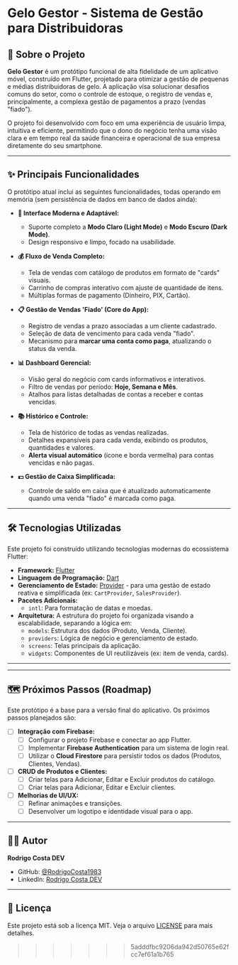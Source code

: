  
# Gelo Gestor - Sistema de Gestão para Distribuidoras

## 📖 Sobre o Projeto

**Gelo Gestor** é um protótipo funcional de alta fidelidade de um aplicativo móvel, construído em Flutter, projetado para otimizar a gestão de pequenas e médias distribuidoras de gelo. A aplicação visa solucionar desafios comuns do setor, como o controle de estoque, o registro de vendas e, principalmente, a complexa gestão de pagamentos a prazo (vendas "fiado").

O projeto foi desenvolvido com foco em uma experiência de usuário limpa, intuitiva e eficiente, permitindo que o dono do negócio tenha uma visão clara e em tempo real da saúde financeira e operacional de sua empresa diretamente do seu smartphone.

-----

## ✨ Principais Funcionalidades

O protótipo atual inclui as seguintes funcionalidades, todas operando em memória (sem persistência de dados em banco de dados ainda):

  * **📱 Interface Moderna e Adaptável:**

      * Suporte completo a **Modo Claro (Light Mode)** e **Modo Escuro (Dark Mode)**.
      * Design responsivo e limpo, focado na usabilidade.

  * **💰 Fluxo de Venda Completo:**

      * Tela de vendas com catálogo de produtos em formato de "cards" visuais.
      * Carrinho de compras interativo com ajuste de quantidade de itens.
      * Múltiplas formas de pagamento (Dinheiro, PIX, Cartão).

  * **📋 Gestão de Vendas 'Fiado' (Core do App):**

      * Registro de vendas a prazo associadas a um cliente cadastrado.
      * Seleção de data de vencimento para cada venda "fiado".
      * Mecanismo para **marcar uma conta como paga**, atualizando o status da venda.

  * **📊 Dashboard Gerencial:**

      * Visão geral do negócio com cards informativos e interativos.
      * Filtro de vendas por período: **Hoje, Semana e Mês**.
      * Atalhos para listas detalhadas de contas a receber e contas vencidas.

  * **📚 Histórico e Controle:**

      * Tela de histórico de todas as vendas realizadas.
      * Detalhes expansíveis para cada venda, exibindo os produtos, quantidades e valores.
      * **Alerta visual automático** (ícone e borda vermelha) para contas vencidas e não pagas.

  * **💵 Gestão de Caixa Simplificada:**

      * Controle de saldo em caixa que é atualizado automaticamente quando uma venda "fiado" é marcada como paga.

-----

## 🛠️ Tecnologias Utilizadas

Este projeto foi construído utilizando tecnologias modernas do ecossistema Flutter:

  * **Framework:** [Flutter](https://flutter.dev/)
  * **Linguagem de Programação:** [Dart](https://dart.dev/)
  * **Gerenciamento de Estado:** [Provider](https://pub.dev/packages/provider) - para uma gestão de estado reativa e simplificada (ex: `CartProvider`, `SalesProvider`).
  * **Pacotes Adicionais:**
      * `intl`: Para formatação de datas e moedas.
  * **Arquitetura:** A estrutura do projeto foi organizada visando a escalabilidade, separando a lógica em:
      * `models`: Estrutura dos dados (Produto, Venda, Cliente).
      * `providers`: Lógica de negócio e gerenciamento de estado.
      * `screens`: Telas principais da aplicação.
      * `widgets`: Componentes de UI reutilizáveis (ex: item de venda, cards).

-----

 
-----

## 🗺️ Próximos Passos (Roadmap)

Este protótipo é a base para a versão final do aplicativo. Os próximos passos planejados são:

  - [ ] **Integração com Firebase:**
      - [ ] Configurar o projeto Firebase e conectar ao app Flutter.
      - [ ] Implementar **Firebase Authentication** para um sistema de login real.
      - [ ] Utilizar o **Cloud Firestore** para persistir todos os dados (Produtos, Clientes, Vendas).
  - [ ] **CRUD de Produtos e Clientes:**
      - [ ] Criar telas para Adicionar, Editar e Excluir produtos do catálogo.
      - [ ] Criar telas para Adicionar, Editar e Excluir clientes.
  - [ ] **Melhorias de UI/UX:**
      - [ ] Refinar animações e transições.
      - [ ] Desenvolver um logotipo e identidade visual para o app.

-----

## 👨‍💻 Autor

**Rodrigo Costa DEV**

  * GitHub: [@RodrigoCosta1983](https://github.com/RodrigoCosta1983)
  * LinkedIn: [Rodrigo Costa DEV](https://www.linkedin.com/in/dev-rodrigo-costa/)

-----

## 📄 Licença

Este projeto está sob a licença MIT. Veja o arquivo [LICENSE](https://www.google.com/search?q=LICENSE) para mais detalhes.
>>>>>>> 5adddfbc9206da942d50765e62fcc7ef61a1b765
